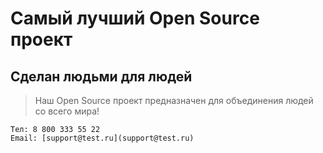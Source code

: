 # Самый лучший Open Source проект

## Сделан людьми для людей

> Наш Open Source проект предназначен для объединения людей со всего мира!

    Тел: 8 800 333 55 22
    Email: [support@test.ru](support@test.ru)
